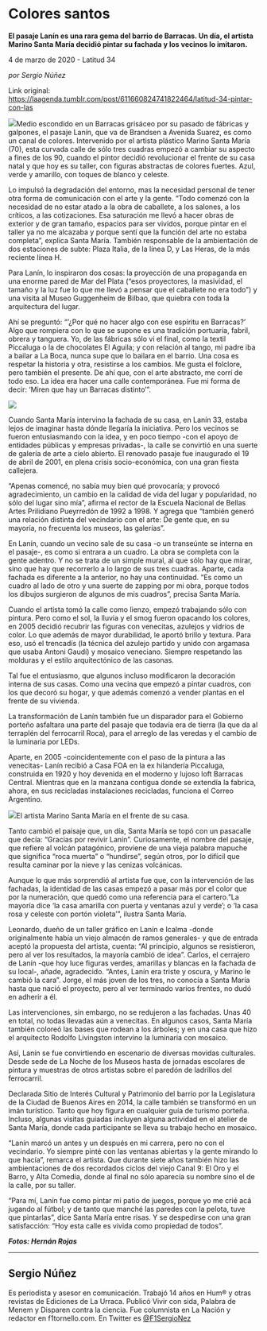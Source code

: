 # Colores santos

**El pasaje Lanín es una rara gema del barrio de Barracas. Un día, el artista Marino Santa María decidió pintar su fachada y los vecinos lo imitaron.**

4 de marzo de 2020 - Latitud 34

_por Sergio Núñez_

Link original: https://laagenda.tumblr.com/post/611660824741822464/latitud-34-pintar-con-las

![](https://64.media.tumblr.com/288c458e1567b233b66c040510eeb476/31eecb7dc06f495c-f2/s500x750/2564514adb2338891110fe60542dc91cabd94ecb.jpg)Medio escondido en un Barracas grisáceo por su pasado de
fábricas y galpones, el pasaje Lanín, que va de Brandsen a Avenida Suarez, es
como un canal de colores. Intervenido por el artista plástico Marino Santa
María (70), esta curvada calle de sólo tres cuadras empezó a cambiar su aspecto
a fines de los 90, cuando el pintor decidió revolucionar el frente de su casa natal
y que hoy es su taller, con figuras abstractas de colores fuertes. Azul, verde
y amarillo, con toques de blanco y celeste.

Lo impulsó la degradación del entorno, mas la necesidad
personal de tener otra forma de comunicación con el arte y la gente. “Todo
comenzó con la necesidad de no estar atado a la obra de caballete, a los
salones, a los críticos, a las cotizaciones. Esa saturación me llevó a hacer
obras de exterior y de gran tamaño, espacios para ser vividos, porque pintar en
el taller ya no me alcazaba y porque sentí que la función del arte no estaba completa”,
explica Santa María. También responsable de la ambientación de dos estaciones
de subte: Plaza Italia, de la línea D, y Las Heras, de la más reciente línea H.


Para Lanín, lo inspiraron dos cosas: la proyección de una
propaganda en una enorme pared de Mar del Plata (“esos proyectores,
la masividad, el tamaño y la luz fue lo que me llevó a pensar que el caballete
no era todo”) y una visita al Museo
Guggenheim de Bilbao, que quiebra con toda la arquitectura del lugar. 

Ahí se preguntó: “’¿Por qué no hacer algo con ese
espíritu en Barracas?’ Algo que rompiera con lo que se supone es una tradición
portuaria, fabril, obrera y tanguera. Yo, de las fábricas sólo vi el final,
como la textil Piccaluga o la de chocolates El Aguila; y con relación al
tango, mi
padre iba a bailar a La Boca, nunca supe que lo bailara en el barrio. Una cosa
es respetar la historia y otra, resistirse a los cambios. Me gusta el folclore,
pero también el presente. De ahí que, con el arte abstracto, me corrí de todo
eso. La idea era hacer una calle contemporánea. Fue mi forma de decir: ‘Miren
que hay un Barracas distinto’”.

![](https://64.media.tumblr.com/c89d0faa526d8485a1bcab9e12e354a9/31eecb7dc06f495c-2a/s500x750/5616f0bf9a9d3d3760a003d82415746ca5db46ac.jpg)



Cuando Santa María intervino la fachada de su casa, en Lanín 33, estaba
lejos de imaginar hasta dónde llegaría la iniciativa. Pero los vecinos se
fueron entusiasmando con la idea, y en poco tiempo -con el apoyo de entidades
públicas y empresas privadas-, la calle se convirtió en una suerte de galería
de arte a cielo abierto. El renovado pasaje fue inaugurado el 19 de abril de
2001, en plena crisis socio-económica, con una gran fiesta callejera.

“Apenas comencé, no sabía muy bien qué provocaría; y provocó
agradecimiento, un cambio en la calidad de vida del lugar y popularidad, no
sólo del lugar sino mía”, afirma el rector de la Escuela
Nacional de Bellas Artes Prilidiano Pueyrredón de 1992 a 1998. Y agrega que “también generó
una relación distinta del vecindario con el arte: De gente que, en su mayoría,
no frecuenta los museos, las galerías”.

En Lanín, cuando un vecino sale de su casa -o un transeúnte se interna
en el pasaje-, es como si entrara a un cuadro. La obra se completa con la gente
adentro. Y no se trata de un simple mural, al que sólo hay que mirar, sino que hay
que recorrerlo a lo largo de sus tres cuadras. Aparte, cada fachada es
diferente a la anterior, no hay una continuidad. “Es como un cuadro al lado de
otro y una suerte de zapping por mi obra, porque todos los dibujos surgieron de
algunos de mis cuadros”, precisa Santa María.

Cuando el
artista tomó la calle como lienzo, empezó trabajando sólo con pintura. Pero
como el sol, la lluvia y el smog fueron opacando los colores, en 2005 decidió
recubrir las figuras con venecitas, azulejos y vidrios de color. Lo que además
de mayor durabilidad, le aportó brillo y textura. Para eso, usó el trencadís (la
técnica del azulejo partido y unido con argamasa que usaba Antoni Gaudí) y
mosaico veneciano. Siempre respetando las molduras y el estilo arquitectónico
de las casonas.

Tal fue el
entusiasmo, que algunos incluso modificaron la decoración interna de sus casas.
Como una vecina que empezó a pintar cuadros, con los que decoró su hogar, y que
además comenzó a vender plantas en el frente de su vivienda.

La
transformación de Lanín también fue un disparador para el Gobierno porteño
asfaltara una parte del pasaje que todavía era de tierra (la que da al
terraplén del ferrocarril Roca), para el arreglo de las veredas y el cambio de la
luminaria por LEDs. 

Aparte, en
2005 -coincidentemente con el paso de la pintura a las venecitas- Lanín recibió
a Casa FOA en la ex hilandería Piccaluga, construida en 1920 y hoy devenida en
el moderno y lujoso loft Barracas Central. Mientras que en la manzana contigua
donde se extendía la fabrica, ahora, en sus recicladas instalaciones recicladas,
funciona el Correo Argentino. 

![](https://64.media.tumblr.com/fb341a07c08020246d08165be61dc0c2/31eecb7dc06f495c-64/s500x750/41fdad109ac72dd63324ab8cc28642b40cf7e33b.jpg)El artista Marino Santa María en el frente de su casa.

Tanto cambió
el paisaje que, un día, Santa María se topó con un pasacalle que decía:
“Gracias por revivir Lanín”. Curiosamente, el nombre del pasaje, que refiere al
volcán patagónico, proviene de una vieja palabra mapuche que significa “roca
muerta” o “hundirse”, según otros, por lo difícil que resulta caminar por la
nieve y las cenizas volcánicas.

Aunque lo
que más sorprendió al artista fue que, con la intervención de las fachadas, la
identidad de las casas empezó a pasar más por el color que por la numeración,
que quedó como una referencia para el cartero.”La mayoría dice ‘la casa
amarilla con puerta y ventanas azul y verde’; o ‘la casa rosa y celeste con
portón violeta’”, ilustra Santa María.

Leonardo, dueño
de un taller gráfico en Lanín e Icalma -donde originalmente había un viejo
almacén de ramos generales- y que de entrada aceptó la propuesta del artista, cuenta:
“Al principio, algunos se resistieron, pero al ver los resultados, la mayoría
cambió de idea”. Carlos, el cerrajero de Lanín -que hoy luce figuras verdes,
amarillas y blancas en la fachada de su local-, añade, agradecido. “Antes,
Lanín era triste y oscura, y Marino le cambió la cara”. Jorge, el más joven de
los tres, no conocía a Santa María hasta que nació el proyecto, pero al ver terminado
varios frentes, no dudó en adherir a él.   
    

Las intervenciones,
sin embargo, no se redujeron a las fachadas. Unas 40 en total, no todas
llevadas aún a venecitas. En algunos casos, Santa María también coloreó las
bases que rodean a los árboles; y en una casa que hizo el arquitecto Rodolfo
Livingston intervino la luminaria con mosaico.

Así, Lanín se fue convirtiendo en escenario de
diversas movidas culturales. Desde sede de La Noche de los Museos hasta de jornadas
escolares de pintura y muestras de otros artistas sobre el paredón de ladrillos
del ferrocarril.

Declarada Sitio de Interés Cultural y Patrimonio del barrio
por la Legislatura de la Ciudad de Buenos Aires en 2014, la calle también
se transformó en un imán turístico. Tanto que hoy figura en cualquier guía de
turismo porteña. Incluso, algunas visitas guiadas incluyen alguna actividad en
el atelier de Santa María, donde cada participante se lleva su trabajo hecho en
mosaico.

“Lanín marcó un antes y un después en mi carrera, pero no
con el vecindario. Yo siempre pinté con las ventanas abiertas y la gente mirando
lo que hacía”, remarca el artista. Que durante siete años también hizo las
ambientaciones de dos recordados ciclos del viejo Canal 9: El Oro y el Barro, y
Alta Comedia, donde al final no sólo aparecía su nombre sino el de la calle,
por su taller.

“Para mí, Lanín fue como pintar mi patio de juegos, porque
yo me crié acá jugando al fútbol; y de tanto que manché las paredes con la
pelota, tuve que pintarlas”, dice Santa María entre risas. Y se despedirse con una
gran satisfacción: “Hoy esta calle es vivida como propiedad de todos”.

***Fotos: Hernán Rojas***

---

 Sergio Núñez
-------------

 Es periodista y asesor en comunicación. Trabajó 14 años en Hum® y otras revistas de Ediciones de La Urraca. Publicó Vivir con sida, Palabra de Menem y Disparen contra la ciencia. Fue columnista en La Nación y redactor en f1tornello.com. En Twitter es [@F1SergioNez](https://twitter.com/F1SergioNez?lang=es)

